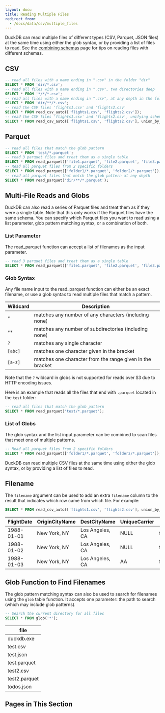 ```yaml
---
layout: docu
title: Reading Multiple Files
redirect_from:
  - /docs/data/csv/multiple_files
---
```


DuckDB can read multiple files of different types (CSV, Parquet, JSON files) at the same time using either the glob syntax, or by providing a list of files to read. See the [combining schemas](combining_schemas) page for tips on reading files with different schemas.

## CSV

```sql
-- read all files with a name ending in ".csv" in the folder "dir"
SELECT * FROM 'dir/*.csv';
-- read all files with a name ending in ".csv", two directories deep
SELECT * FROM '*/*/*.csv';
-- read all files with a name ending in ".csv", at any depth in the folder "dir"
SELECT * FROM 'dir/**/*.csv';
-- read the CSV files 'flights1.csv' and 'flights2.csv'
SELECT * FROM read_csv_auto(['flights1.csv', 'flights2.csv']);
-- read the CSV files 'flights1.csv' and 'flights2.csv', unifying schemas by name and outputting a `filename` column
SELECT * FROM read_csv_auto(['flights1.csv', 'flights2.csv'], union_by_name=True, filename=True);
```

## Parquet

```sql
-- read all files that match the glob pattern
SELECT * FROM 'test/*.parquet';
-- read 3 parquet files and treat them as a single table
SELECT * FROM read_parquet(['file1.parquet', 'file2.parquet', 'file3.parquet']);
-- Read all parquet files from 2 specific folders
SELECT * FROM read_parquet(['folder1/*.parquet', 'folder2/*.parquet']);
-- read all parquet files that match the glob pattern at any depth
SELECT * FROM read_parquet('dir/**/*.parquet');
```


## Multi-File Reads and Globs

DuckDB can also read a series of Parquet files and treat them as if they were a single table. Note that this only works if the Parquet files have the same schema. You can specify which Parquet files you want to read using a list parameter, glob pattern matching syntax, or a combination of both.

### List Parameter

The read_parquet function can accept a list of filenames as the input parameter.

```sql
-- read 3 parquet files and treat them as a single table
SELECT * FROM read_parquet(['file1.parquet', 'file2.parquet', 'file3.parquet']);
```

### Glob Syntax

Any file name input to the read_parquet function can either be an exact filename, or use a glob syntax to read multiple files that match a pattern.

|  Wildcard  |                        Description                        |
|------------|-----------------------------------------------------------|
| `*`        | matches any number of any characters (including none)     |
| `**`       | matches any number of subdirectories (including none)     |
| `?`        | matches any single character                              |
| `[abc]`    | matches one character given in the bracket                |
| `[a-z]`    | matches one character from the range given in the bracket |

Note that the `?` wildcard in globs is not supported for reads over S3 due to HTTP encoding issues. 

Here is an example that reads all the files that end with `.parquet` located in the `test` folder:

```sql
-- read all files that match the glob pattern
SELECT * FROM read_parquet('test/*.parquet');
```

### List of Globs

The glob syntax and the list input parameter can be combined to scan files that meet one of multiple patterns.

```sql
-- Read all parquet files from 2 specific folders
SELECT * FROM read_parquet(['folder1/*.parquet', 'folder2/*.parquet']);
```

DuckDB can read multiple CSV files at the same time using either the glob syntax, or by providing a list of files to read.

## Filename

The `filename` argument can be used to add an extra `filename` column to the result that indicates which row came from which file. For example:

```sql
SELECT * FROM read_csv_auto(['flights1.csv', 'flights2.csv'], union_by_name=True, filename=True);
```

| FlightDate | OriginCityName |  DestCityName   | UniqueCarrier |   filename   |
|------------|----------------|-----------------|---------------|--------------|
| 1988-01-01 | New York, NY   | Los Angeles, CA | NULL          | flights1.csv |
| 1988-01-02 | New York, NY   | Los Angeles, CA | NULL          | flights1.csv |
| 1988-01-03 | New York, NY   | Los Angeles, CA | AA            | flights2.csv |


## Glob Function to Find Filenames

The glob pattern matching syntax can also be used to search for filenames using the `glob` table function. 
It accepts one parameter: the path to search (which may include glob patterns). 

```sql
-- Search the current directory for all files
SELECT * FROM glob('*');
```

|     file      |
|---------------|
| duckdb.exe    |
| test.csv      |
| test.json     |
| test.parquet  |
| test2.csv     |
| test2.parquet |
| todos.json    |

## Pages in This Section
